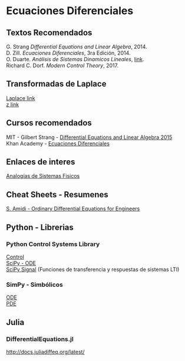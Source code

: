 # Ecuaciones Diferenciales
## Textos Recomendados
G. Strang *Differential Equations and Linear Algebra*, 2014. <br>
D. Zill. *Ecuaciones Diferenciales*, 3ra Edición, 2014.<br>
O. Duarte. *Análisis de Sistemas Dinamicos Lineales*, [link](ftp://ftp.unicauca.edu.co/Facultades/FIET/DEIC/Materias/Sistemas%20Dinamicos/An%E1lisis%20de%20sistemas%20din%E1micos.pdf).<br>
Richard C. Dorf.  *Modern Control Theory*, 2017.

## Transformadas de Laplace
[Laplace link](http://www.dartmouth.edu/~sullivan/22files/New%20Laplace%20Transform%20Table.pdf) <br>
[z link](https://lpsa.swarthmore.edu/LaplaceZTable/LaplaceZFuncTable.html) <br>

## Cursos recomendados
MIT - Gilbert Strang - [Differential Equations and Linear Algebra 2015](https://ocw.mit.edu/resources/res-18-009-learn-differential-equations-up-close-with-gilbert-strang-and-cleve-moler-fall-2015/differential-equations-and-linear-algebra/) <br>
Khan Academy - [Ecuaciones Diferenciales](https://es.khanacademy.org/math/differential-equations)

## Enlaces de interes
[Analogías de Sistemas Fisicos](http://www.dartmouth.edu/~sullivan/22files/System_analogy_all.pdf)

## Cheat Sheets - Resumenes
[S. Amidi - Ordinary Differential Equations for Engineers](https://stanford.edu/~shervine/teaching/cme-102/) <br>

## Python - Librerias
### Python Control Systems Library
[Control](https://python-control.readthedocs.io/en/0.8.2/index.html)<br>
[SciPy - ODE](https://scipy-cookbook.readthedocs.io/items/idx_ordinary_differential_equations.html)<br>
[SciPy Signal](https://docs.scipy.org/doc/scipy/reference/signal.html) (Funciones de transferencia y respuestas de sistemas LTI) <br>

### SimPy - Simbólicos
[ODE](https://docs.sympy.org/latest/modules/solvers/ode.html)<br>
[PDE](https://docs.sympy.org/latest/modules/solvers/pde.html)<br>

## Julia 
### DifferentialEquations.jl
http://docs.juliadiffeq.org/latest/
